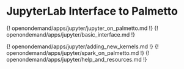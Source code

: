 
# JupyterLab Interface to Palmetto

{! openondemand/apps/jupyter/jupyter_on_palmetto.md !}
{! openondemand/apps/jupyter/basic_interface.md !}
<!--{! openondemand/apps/jupyter/jupyterlab_configuration.md !}-->
{! openondemand/apps/jupyter/adding_new_kernels.md !}
{! openondemand/apps/jupyter/spark_on_palmetto.md !}
{! openondemand/apps/jupyter/help_and_resources.md !}
